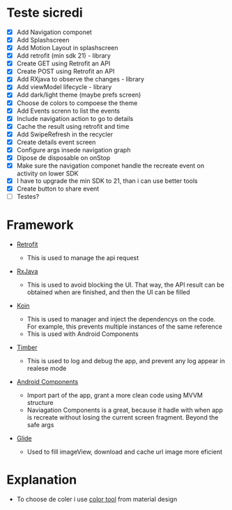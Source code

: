 # Teste sicredi

- [x] Add Navigation componet
- [x] Add Splashscreen
- [x] Add Motion Layout in splashscreen
- [x] Add retrofit (min sdk 21) - library
- [x] Create GET using Retrofit an API
- [x] Create POST using Retrofit an API
- [x] Add RXjava to observe the changes - library
- [x] Add viewModel lifecycle - library
- [x] Add dark/light theme (maybe prefs screen) 
- [x] Choose de colors to compoese the theme
- [x] Add Events screnn to list the events
- [x] Include navigation action to go to details
- [x] Cache the result using retrofit and time
- [x] Add SwipeRefresh in the recycler
- [x] Create details event screen
- [x] Configure args insede navigation graph
- [x] Dipose de disposable on onStop
- [x] Make sure the navigation componet handle the recreate event on activity on lower SDK
- [x] I have to upgrade the min SDK to 21, than i can use better tools
- [x] Create button to share event
- [ ] Testes?

# Framework
* [Retrofit](https://square.github.io/retrofit/)
  * This is used to manage the api request

* [RxJava](http://reactivex.io/documentation)
  * This is used to avoid blocking the UI. That way, the API result can be obtained when are finished, and then the UI can be filled

* [Koin](https://insert-koin.io/)
  * This is used to manager and inject the dependencys on the code. For example, this prevents multiple instances of the same reference
  * This is used with Android Components

* [Timber](https://timber.github.io/docs/)
  * This is used to log and debug the app, and prevent any log appear in realese mode

* [Android Components](https://developer.android.com/topic/libraries/architecture)
  * Import part of the app, grant a more clean code using MVVM structure
  * Naviagation Components is a great, because it hadle with when app is recreate without losing the current screen fragment. Beyond the safe args
  
* [Glide](https://github.com/bumptech/glide)
  * Used to fill imageView, download and cache url image more eficient

# Explanation
- To choose de coler i use [color tool](https://material.io/resources/color/) from material design